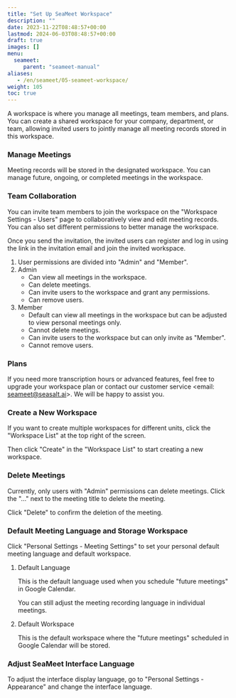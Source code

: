 ```yaml
---
title: "Set Up SeaMeet Workspace"
description: ""
date: 2023-11-22T08:48:57+00:00
lastmod: 2024-06-03T08:48:57+00:00
draft: true
images: []
menu:
  seameet:
     parent: "seameet-manual"
aliases:
   - /en/seameet/05-seameet-workspace/
weight: 105
toc: true
---
```


A workspace is where you manage all meetings, team members, and plans. You can create a shared workspace for your company, department, or team, allowing invited users to jointly manage all meeting records stored in this workspace.

[//]: # (<center>)

[//]: # (<img src="/images/seameet-en/seameet-workspace-management.png" alt="SeaMeet Workspace Management"/>)

[//]: # (</center>)

### Manage Meetings

Meeting records will be stored in the designated workspace. You can manage future, ongoing, or completed meetings in the workspace.

[//]: # (<center>)

[//]: # (<img src="/images/seameet-en/manage-seameet-meetings.png" alt="Manage SeaMeet Meetings"/>)

[//]: # (</center>)

### Team Collaboration

You can invite team members to join the workspace on the "Workspace Settings - Users" page to collaboratively view and edit meeting records. You can also set different permissions to better manage the workspace.

Once you send the invitation, the invited users can register and log in using the link in the invitation email and join the invited workspace.

1. User permissions are divided into "Admin" and "Member".
2. Admin
    - Can view all meetings in the workspace.
    - Can delete meetings.
    - Can invite users to the workspace and grant any permissions.
    - Can remove users.
3. Member
    - Default can view all meetings in the workspace but can be adjusted to view personal meetings only.
    - Cannot delete meetings.
    - Can invite users to the workspace but can only invite as "Member".
    - Cannot remove users.

[//]: # (<center>)

[//]: # (<img src="/images/seameet-en/manage-seameet-members.png" alt="Manage SeaMeet Members"/>)

[//]: # (</center>)

### Plans

If you need more transcription hours or advanced features, feel free to upgrade your workspace plan or contact our customer service <email: seameet@seasalt.ai>. We will be happy to assist you.

### Create a New Workspace

If you want to create multiple workspaces for different units, click the "Workspace List" at the top right of the screen.

[//]: # (<center>)

[//]: # (<img src="/images/seameet-en/go-to-seameet-workspace.png" alt="Go to SeaMeet Workspace"/>)

[//]: # (</center>)

Then click "Create" in the "Workspace List" to start creating a new workspace.

[//]: # (<center>)

[//]: # (<img src="/images/seameet-en/create-new-seameet-workspace.png" alt="Create New SeaMeet Workspace"/>)

[//]: # (</center>)

### Delete Meetings

Currently, only users with "Admin" permissions can delete meetings. Click the "..." next to the meeting title to delete the meeting.

[//]: # (<center>)

[//]: # (<img src="/images/seameet-en/delete-seameet-meeting.png" alt="Delete SeaMeet Meeting"/>)

[//]: # (</center>)

Click "Delete" to confirm the deletion of the meeting.

[//]: # (<center>)

[//]: # (<img src="/images/seameet-en/delete-seameet-meeting-2.png" alt="Confirm Delete SeaMeet Meeting"/>)

[//]: # (</center>)

### Default Meeting Language and Storage Workspace

Click "Personal Settings - Meeting Settings" to set your personal default meeting language and default workspace.

[//]: # (<center>)

[//]: # (<img src="/images/seameet-en/seameet-default-meeting-language-and-storage-workspace.png" alt="SeaMeet Default Meeting Language and Storage Workspace"/>)

[//]: # (</center>)

1. Default Language

    This is the default language used when you schedule "future meetings" in Google Calendar.

    You can still adjust the meeting recording language in individual meetings.

2. Default Workspace

    This is the default workspace where the "future meetings" scheduled in Google Calendar will be stored.

### Adjust SeaMeet Interface Language

To adjust the interface display language, go to "Personal Settings - Appearance" and change the interface language.

[//]: # (<center>)

[//]: # (<img src="/images/seameet-en/seameet-adjust-interface-language.png" alt="SeaMeet Adjust Interface Language"/>)

[//]: # (</center>)
